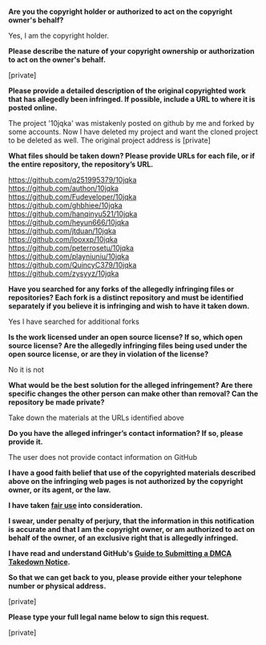 **Are you the copyright holder or authorized to act on the copyright owner's behalf?**

Yes, I am the copyright holder.

**Please describe the nature of your copyright ownership or authorization to act on the owner's behalf.**

[private]  

**Please provide a detailed description of the original copyrighted work that has allegedly been infringed. If possible, include a URL to where it is posted online.**

The project '10jqka' was mistakenly posted on github by me and forked by some accounts. Now I have deleted my project and want the cloned project to be deleted as well.
The original project address is [private]  

**What files should be taken down? Please provide URLs for each file, or if the entire repository, the repository’s URL.**

https://github.com/q251995379/10jqka  
https://github.com/authon/10jqka  
https://github.com/Fudeveloper/10jqka  
https://github.com/ghbhiee/10jqka  
https://github.com/hanqinyu521/10jqka  
https://github.com/heyun666/10jqka  
https://github.com/jtduan/10jqka  
https://github.com/looxxp/10jqka  
https://github.com/peterrosetu/10jqka  
https://github.com/playniuniu/10jqka  
https://github.com/QuincyC379/10jqka  
https://github.com/zysyyz/10jqka  
 
**Have you searched for any forks of the allegedly infringing files or repositories? Each fork is a distinct repository and must be identified separately if you believe it is infringing and wish to have it taken down.**

Yes I have searched for additional forks

**Is the work licensed under an open source license? If so, which open source license? Are the allegedly infringing files being used under the open source license, or are they in violation of the license?**

No it is not

**What would be the best solution for the alleged infringement? Are there specific changes the other person can make other than removal? Can the repository be made private?**

Take down the materials at the URLs identified above

**Do you have the alleged infringer’s contact information? If so, please provide it.**

The user does not provide contact information on GitHub

**I have a good faith belief that use of the copyrighted materials described above on the infringing web pages is not authorized by the copyright owner, or its agent, or the law.**

**I have taken <a href="https://www.lumendatabase.org/topics/22">fair use</a> into consideration.**

**I swear, under penalty of perjury, that the information in this notification is accurate and that I am the copyright owner, or am authorized to act on behalf of the owner, of an exclusive right that is allegedly infringed.**

**I have read and understand GitHub's <a href="https://help.github.com/articles/guide-to-submitting-a-dmca-takedown-notice/">Guide to Submitting a DMCA Takedown Notice</a>.**

**So that we can get back to you, please provide either your telephone number or physical address.**

[private]  

**Please type your full legal name below to sign this request.**

[private]  
